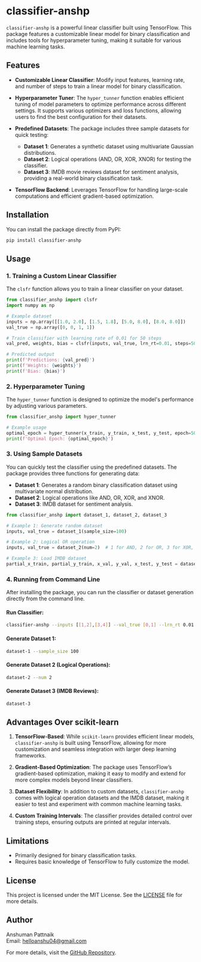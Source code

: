 # classifier-anshp

`classifier-anshp` is a powerful linear classifier built using TensorFlow. This package features a customizable linear model for binary classification and includes tools for hyperparameter tuning, making it suitable for various machine learning tasks.

## Features

- **Customizable Linear Classifier**: Modify input features, learning rate, and number of steps to train a linear model for binary classification.

- **Hyperparameter Tuner**: The `hyper_tunner` function enables efficient tuning of model parameters to optimize performance across different settings. It supports various optimizers and loss functions, allowing users to find the best configuration for their datasets.

- **Predefined Datasets**: The package includes three sample datasets for quick testing:
  - **Dataset 1**: Generates a synthetic dataset using multivariate Gaussian distributions.
  - **Dataset 2**: Logical operations (AND, OR, XOR, XNOR) for testing the classifier.
  - **Dataset 3**: IMDB movie reviews dataset for sentiment analysis, providing a real-world binary classification task.

- **TensorFlow Backend**: Leverages TensorFlow for handling large-scale computations and efficient gradient-based optimization.

## Installation

You can install the package directly from PyPI:

```bash
pip install classifier-anshp
```

## Usage

### 1. Training a Custom Linear Classifier

The `clsfr` function allows you to train a linear classifier on your dataset.

```python
from classifier_anshp import clsfr
import numpy as np

# Example dataset
inputs = np.array([[1.0, 2.0], [1.5, 1.8], [5.0, 8.0], [8.0, 8.0]])
val_true = np.array([0, 0, 1, 1])

# Train classifier with learning rate of 0.01 for 50 steps
val_pred, weights, bias = clsfr(inputs, val_true, lrn_rt=0.01, steps=50)

# Predicted output
print(f'Predictions: {val_pred}')
print(f'Weights: {weights}')
print(f'Bias: {bias}')
```

### 2. Hyperparameter Tuning

The `hyper_tunner` function is designed to optimize the model's performance by adjusting various parameters.

```python
from classifier_anshp import hyper_tunner

# Example usage
optimal_epoch = hyper_tunner(x_train, y_train, x_test, y_test, epoch=50, mode=0)
print(f'Optimal Epoch: {optimal_epoch}')
```

### 3. Using Sample Datasets

You can quickly test the classifier using the predefined datasets. The package provides three functions for generating data:

- **Dataset 1**: Generates a random binary classification dataset using multivariate normal distribution.
- **Dataset 2**: Logical operations like AND, OR, XOR, and XNOR.
- **Dataset 3**: IMDB dataset for sentiment analysis.

```python
from classifier_anshp import dataset_1, dataset_2, dataset_3

# Example 1: Generate random dataset
inputs, val_true = dataset_1(sample_size=100)

# Example 2: Logical OR operation
inputs, val_true = dataset_2(num=2)  # 1 for AND, 2 for OR, 3 for XOR, 4 for XNOR

# Example 3: Load IMDB dataset
partial_x_train, partial_y_train, x_val, y_val, x_test, y_test = dataset_3()
```

### 4. Running from Command Line

After installing the package, you can run the classifier or dataset generation directly from the command line.

#### Run Classifier:

```bash
classifier-anshp --inputs [[1,2],[3,4]] --val_true [0,1] --lrn_rt 0.01 --steps 50
```

#### Generate Dataset 1:

```bash
dataset-1 --sample_size 100
```

#### Generate Dataset 2 (Logical Operations):

```bash
dataset-2 --num 2
```

#### Generate Dataset 3 (IMDB Reviews):

```bash
dataset-3
```

## Advantages Over scikit-learn

1. **TensorFlow-Based**: While `scikit-learn` provides efficient linear models, `classifier-anshp` is built using TensorFlow, allowing for more customization and seamless integration with larger deep learning frameworks.

2. **Gradient-Based Optimization**: The package uses TensorFlow’s gradient-based optimization, making it easy to modify and extend for more complex models beyond linear classifiers.

3. **Dataset Flexibility**: In addition to custom datasets, `classifier-anshp` comes with logical operation datasets and the IMDB dataset, making it easier to test and experiment with common machine learning tasks.

4. **Custom Training Intervals**: The classifier provides detailed control over training steps, ensuring outputs are printed at regular intervals.

## Limitations

- Primarily designed for binary classification tasks.
- Requires basic knowledge of TensorFlow to fully customize the model.

## License

This project is licensed under the MIT License. See the [LICENSE](license.txt) file for more details.

## Author

Anshuman Pattnaik  
Email: helloanshu04@gmail.com  

For more details, visit the [GitHub Repository](https://github.com/ANSHPG/pypi-pkg-clsfr).